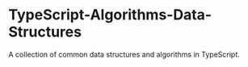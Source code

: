# TypeScript-Algorithms-Data-Structures
A collection of common data structures and algorithms in TypeScript.
